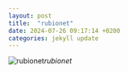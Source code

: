 ```yaml
---
layout: post
title:  "rubionet"
date: 2024-07-26 09:17:14 +0200
categories: jekyll update
---
```





![rubionet](https://lh3.googleusercontent.com/pw/AP1GczPm6RK7zjuV2GrK29uoai9_v0PUR9fw-GAbaMfeCsa_efYLGk1CtGkSUUXZ_FsgfNLBHrKEVFQ4H_HnpadKLjTJLoOG1pPbv9GxoJlXr_ALyfDQVlE=w0)*rubionet*&nbsp;



[jekyll-docs]: https://jekyllrb.com/docs/home
[jekyll-gh]:   https://github.com/jekyll/jekyll
[jekyll-talk]: https://talk.jekyllrb.com/
